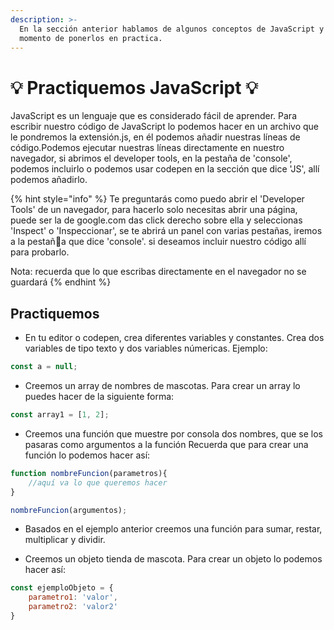 ```yaml
---
description: >-
  En la sección anterior hablamos de algunos conceptos de JavaScript y es
  momento de ponerlos en practica.
---
```


# 💡 Practiquemos JavaScript 💡

JavaScript es un lenguaje que es considerado fácil de aprender. Para escribir nuestro código de JavaScript lo podemos hacer en un archivo que le pondremos la extensión.js, en él podemos añadir nuestras líneas de código.Podemos ejecutar nuestras líneas directamente en nuestro navegador, si abrimos el developer tools, en la pestaña de 'console', podemos incluirlo o podemos usar codepen en la sección que dice 'JS', allí podemos añadirlo.

{% hint style="info" %}
Te preguntarás como puedo abrir el 'Developer Tools' de un navegador, para hacerlo solo necesitas abrir una página, puede ser la de google.com das click derecho sobre ella y seleccionas 'Inspect' o 'Inspeccionar', se te abrirá un panel con varias pestañas, iremos a la pestaña que dice 'console'. si deseamos incluir nuestro código allí para probarlo.

Nota: recuerda que lo que escribas directamente en el navegador no se guardará
{% endhint %}

## Practiquemos

* En tu editor o codepen, crea diferentes variables y constantes. Crea dos variables de tipo texto y dos variables númericas. Ejemplo:

```javascript
const a = null;
```

* Creemos un array de nombres de mascotas. Para crear un array lo puedes hacer de la siguiente forma:

```javascript
const array1 = [1, 2];
```

* Creemos una función que muestre por consola dos nombres, que se los pasaras como argumentos a la función Recuerda que para crear una función lo podemos hacer así:

```javascript
function nombreFuncion(parametros){
    //aquí va lo que queremos hacer
}

nombreFuncion(argumentos);
```

* Basados en el ejemplo anterior creemos una función para sumar, restar, multiplicar y dividir.



* Creemos un objeto tienda de mascota. Para crear un objeto lo podemos hacer así:

```javascript
const ejemploObjeto = {
    parametro1: 'valor',
    parametro2: 'valor2'
}
```

